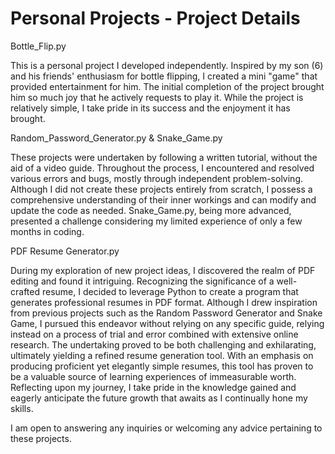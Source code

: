 # Personal Projects - Project Details

Bottle_Flip.py

This is a personal project I developed independently. Inspired by my son (6) and his friends' enthusiasm for bottle flipping, I created a mini "game" that provided entertainment for him. The initial completion of the project brought him so much joy that he actively requests to play it. While the project is relatively simple, I take pride in its success and the enjoyment it has brought.


Random_Password_Generator.py & Snake_Game.py

These projects were undertaken by following a written tutorial, without the aid of a video guide. Throughout the process, I encountered and resolved various errors and bugs, mostly through independent problem-solving. Although I did not create these projects entirely from scratch, I possess a comprehensive understanding of their inner workings and can modify and update the code as needed. Snake_Game.py, being more advanced, presented a challenge considering my limited experience of only a few months in coding. 


PDF Resume Generator.py

During my exploration of new project ideas, I discovered the realm of PDF editing and found it intriguing. Recognizing the significance of a well-crafted resume, I decided to leverage Python to create a program that generates professional resumes in PDF format. Although I drew inspiration from previous projects such as the Random Password Generator and Snake Game, I pursued this endeavor without relying on any specific guide, relying instead on a process of trial and error combined with extensive online research. The undertaking proved to be both challenging and exhilarating, ultimately yielding a refined resume generation tool. With an emphasis on producing proficient yet elegantly simple resumes, this tool has proven to be a valuable source of learning experiences of immeasurable worth. Reflecting upon my journey, I take pride in the knowledge gained and eagerly anticipate the future growth that awaits as I continually hone my skills.

I am open to answering any inquiries or welcoming any advice pertaining to these projects.
